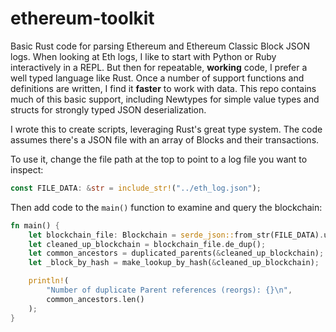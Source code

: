 # ethereum-toolkit
Basic Rust code for parsing Ethereum and Ethereum Classic Block JSON logs. When looking at Eth logs, I like
to start with Python or Ruby interactively in a REPL. But then for repeatable, **working** code, I
prefer a well typed language like Rust. Once a number of support functions and definitions are written,
I find it **faster** to work with data. This repo contains much of this basic support, including Newtypes
for simple value types and structs for strongly typed JSON deserialization.

I wrote this to create scripts, leveraging Rust's great type system.
The code assumes there's a JSON file with an array of Blocks and their transactions.

To use it, change the file path at the top to point to a log file you want to inspect:

```rust
const FILE_DATA: &str = include_str!("../eth_log.json");
```

Then add code to the `main()` function to examine and query the blockchain:

```rust
fn main() {
    let blockchain_file: Blockchain = serde_json::from_str(FILE_DATA).unwrap();
    let cleaned_up_blockchain = blockchain_file.de_dup();
    let common_ancestors = duplicated_parents(&cleaned_up_blockchain);
    let _block_by_hash = make_lookup_by_hash(&cleaned_up_blockchain);

    println!(
        "Number of duplicate Parent references (reorgs): {}\n",
        common_ancestors.len()
    );
}
```
